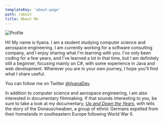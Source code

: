 ```yaml
---
templateKey: 'about-page'
path: /about
title: About Me
---
```


![Profile](/img/profile.png "profile image")

Hi! My name is Ilyana. I am a student studying computer science and aerospace engineering. I am currently working for a software consulting company, and I enjoy sharing what I'm learning with you. I've only been coding for a few years, and I've learned a lot in that time, but I am definitely still a beginner, focusing mainly on C#, with some experience in Java and web development. Wherever you are in your own journey, I hope you'll find what I share useful.

You can follow me on Twitter [@ilyanaDev](https://twitter.com/ilyanaDev).

In addition to computer science and aerospace engineering, I am also interested in documentary filmmaking. If that sounds interesting to you, be sure to take a look at my documentary, [*Up and Down the Years*](https://upanddowntheyears.com/), with tells the story of the Donauschwaben, a group of ethnic Germans expelled from their homelands in southeastern Europe following World War II.

